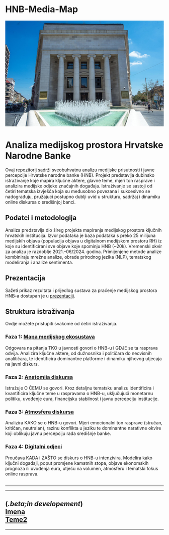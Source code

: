 # HNB-Media-Map

![](photo.jpg)




# Analiza medijskog prostora Hrvatske Narodne Banke

Ovaj repozitorij sadrži sveobuhvatnu analizu medijske prisutnosti i javne percepcije Hrvatske narodne banke (HNB). Projekt predstavlja dubinsko istraživanje koje mapira ključne aktere, glavne teme, mjeri ton rasprave i analizira medijske odjeke značajnih događaja.
Istraživanje se sastoji od četiri tematska izvješća koja su međusobno povezana i sukcesivno se nadograđuju, pružajući postupno dublji uvid u strukturu, sadržaj i dinamiku online diskursa o središnjoj banci.

## Podatci i metodologija
Analiza predstavlja dio šireg projekta mapiranja medijskog prostora ključnih hrvatskih institucija.
Izvor podataka je baza podataka s preko 25 milijuna medijskih objava (populacija objava u digitalnom medijskom prostoru RH) iz koje su identificirani sve objave koje spominju HNB (~20k).
Vremenski okvir za analizu je razdoblje  2021.–06/2024. godina. Primijenjene metode analize kombiniraju mrežne analize, obrade prirodnog jezika (NLP), tematskog modeliranja i analize sentimenta.
    
## Prezentacija

Sažeti prikaz rezultata i prijedlog sustava za praćenje medijskog prostora HNB-a dostupan je u [prezentaciji](https://raw.githack.com/lusiki/HNB-Media-Map/main/presentation.html).

## Struktura istraživanja

Ovdje možete pristupiti svakome od četiri istraživanja.

### Faza 1: [Mapa medijskog ekosustava](https://raw.githack.com/lusiki/HNB-Media-Map/main/Mapa.html)

Odgovara na pitanja TKO u javnosti govori o HNB-u i GDJE se ta rasprava odvija. Analizira ključne aktere, od dužnosnika i političara do neovisnih analitičara, te identificira dominantne platforme i dinamiku njihovog utjecaja na javni diskurs.

### Faza 2: [Anatomija diskursa](https://raw.githack.com/lusiki/HNB-Media-Map/main/Teme.html)

Istražuje O ČEMU se govori. Kroz detaljnu tematsku analizu identificira i kvantificira ključne teme u raspravama o HNB-u, uključujući monetarnu politiku, uvođenje eura, financijsku stabilnost i javnu percepciju institucije.

### Faza 3: [Atmosfera diskursa](https://raw.githack.com/lusiki/HNB-Media-Map/main/Diskurs.html)

Analizira KAKO se o HNB-u govori. Mjeri emocionalni ton rasprave (stručan, kritičan, neutralan), razinu konflikta u jeziku te dominantne narativne okvire koji oblikuju javnu percepciju rada središnje banke.

### Faza 4: [Digitalni odjeci](https://raw.githack.com/lusiki/HNB-Media-Map/main/Događaji.html)

Proučava KADA i ZAŠTO se diskurs o HNB-u intenzivira. Modelira kako ključni događaji, poput promjene kamatnih stopa, objave ekonomskih prognoza ili uvođenja eura, utječu na volumen, atmosferu i tematski fokus online rasprava.


##



----------------------------------------------------------------------------------------------------------
----------------------------------------------------------------------------------------------------------
(*.beta;in developement*)
<br>
[Imena](https://raw.githack.com/lusiki/HNB-Media-Map/main/Imena.html)
<br>
[Teme2](https://raw.githack.com/lusiki/HNB-Media-Map/main/Teme2.html)
----------------------------------------------------------------------------------------------------------
----------------------------------------------------------------------------------------------------------
